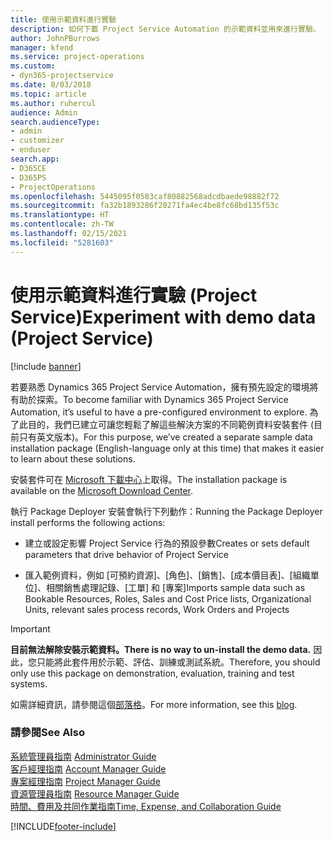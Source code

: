 ```yaml
---
title: 使用示範資料進行實驗
description: 如何下載 Project Service Automation 的示範資料並用來進行實驗。
author: JohnPBurrows
manager: kfend
ms.service: project-operations
ms.custom:
- dyn365-projectservice
ms.date: 8/03/2018
ms.topic: article
ms.author: ruhercul
audience: Admin
search.audienceType:
- admin
- customizer
- enduser
search.app:
- D365CE
- D365PS
- ProjectOperations
ms.openlocfilehash: 5445095f0583caf80882568adcdbaede98882f72
ms.sourcegitcommit: fa32b1893286f20271fa4ec4be8fc68bd135f53c
ms.translationtype: HT
ms.contentlocale: zh-TW
ms.lasthandoff: 02/15/2021
ms.locfileid: "5281603"
---
```

# <a name="experiment-with-demo-data-project-service"></a><span data-ttu-id="7268c-103">使用示範資料進行實驗 (Project Service)</span><span class="sxs-lookup"><span data-stu-id="7268c-103">Experiment with demo data (Project Service)</span></span>

[!include [banner](../includes/psa-now-project-operations.md)]

<span data-ttu-id="7268c-104">若要熟悉 Dynamics 365 Project Service Automation，擁有預先設定的環境將有助於探索。</span><span class="sxs-lookup"><span data-stu-id="7268c-104">To become familiar with Dynamics 365 Project Service Automation, it’s useful to have a pre-configured environment to explore.</span></span> <span data-ttu-id="7268c-105">為了此目的，我們已建立可讓您輕鬆了解這些解決方案的不同範例資料安裝套件 (目前只有英文版本)。</span><span class="sxs-lookup"><span data-stu-id="7268c-105">For this purpose, we’ve created a separate sample data installation package (English-language only at this time) that makes it easier to learn about these solutions.</span></span> 

<span data-ttu-id="7268c-106">安裝套件可在 [Microsoft 下載中心](https://go.microsoft.com/fwlink/?linkid=859966)上取得。</span><span class="sxs-lookup"><span data-stu-id="7268c-106">The installation package is available on the [Microsoft Download Center](https://go.microsoft.com/fwlink/?linkid=859966).</span></span>  

<span data-ttu-id="7268c-107">執行 Package Deployer 安裝會執行下列動作：</span><span class="sxs-lookup"><span data-stu-id="7268c-107">Running the Package Deployer install performs the following actions:</span></span> 
  
-   <span data-ttu-id="7268c-108">建立或設定影響 Project Service 行為的預設參數</span><span class="sxs-lookup"><span data-stu-id="7268c-108">Creates or sets default parameters that drive behavior of Project Service</span></span>  
  
-   <span data-ttu-id="7268c-109">匯入範例資料，例如 [可預約資源]、[角色]、[銷售]、[成本價目表]、[組織單位]、相關銷售處理記錄、[工單] 和 [專案]</span><span class="sxs-lookup"><span data-stu-id="7268c-109">Imports sample data such as Bookable Resources, Roles, Sales and Cost Price lists, Organizational Units, relevant sales process records, Work Orders and Projects</span></span>    
  
> [!IMPORTANT]
> <span data-ttu-id="7268c-110">**目前無法解除安裝示範資料。**</span><span class="sxs-lookup"><span data-stu-id="7268c-110">**There is no way to un-install the demo data.**</span></span> <span data-ttu-id="7268c-111">因此，您只能將此套件用於示範、評估、訓練或測試系統。</span><span class="sxs-lookup"><span data-stu-id="7268c-111">Therefore, you should only use this package on demonstration, evaluation, training and test systems.</span></span>

<span data-ttu-id="7268c-112">如需詳細資訊，請參閱這個[部落格](https://blogs.msdn.microsoft.com/crm/2017/10/24/microsoft-dynamics-365-for-field-service-and-project-service-automation-sample-data)。</span><span class="sxs-lookup"><span data-stu-id="7268c-112">For more information, see this [blog](https://blogs.msdn.microsoft.com/crm/2017/10/24/microsoft-dynamics-365-for-field-service-and-project-service-automation-sample-data).</span></span>





  
### <a name="see-also"></a><span data-ttu-id="7268c-113">請參閱</span><span class="sxs-lookup"><span data-stu-id="7268c-113">See Also</span></span>  
 <span data-ttu-id="7268c-114">[系統管理員指南](../psa/admin-guide.md) </span><span class="sxs-lookup"><span data-stu-id="7268c-114">[Administrator Guide](../psa/admin-guide.md) </span></span>  
 <span data-ttu-id="7268c-115">[客戶經理指南](../psa/account-manager-guide.md) </span><span class="sxs-lookup"><span data-stu-id="7268c-115">[Account Manager Guide](../psa/account-manager-guide.md) </span></span>  
 <span data-ttu-id="7268c-116">[專案經理指南](../psa/project-manager-guide.md) </span><span class="sxs-lookup"><span data-stu-id="7268c-116">[Project Manager Guide](../psa/project-manager-guide.md) </span></span>  
 <span data-ttu-id="7268c-117">[資源管理員指南](../psa/resource-manager-guide.md) </span><span class="sxs-lookup"><span data-stu-id="7268c-117">[Resource Manager Guide](../psa/resource-manager-guide.md) </span></span>  
 [<span data-ttu-id="7268c-118">時間、費用及共同作業指南</span><span class="sxs-lookup"><span data-stu-id="7268c-118">Time, Expense, and Collaboration Guide</span></span>](../psa/time-expense-collaboration-guide.md)


[!INCLUDE[footer-include](../includes/footer-banner.md)]